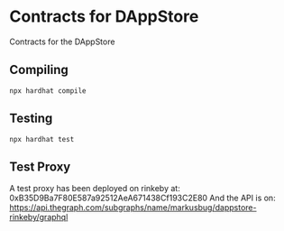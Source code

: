 # Contracts for DAppStore

Contracts for the DAppStore

## Compiling

`npx hardhat compile`

## Testing

`npx hardhat test`

## Test Proxy
A test proxy has been deployed on rinkeby at: 0xB35D9Ba7F80E587a92512AeA671438Cf193C2E80
And the API is on: https://api.thegraph.com/subgraphs/name/markusbug/dappstore-rinkeby/graphql
